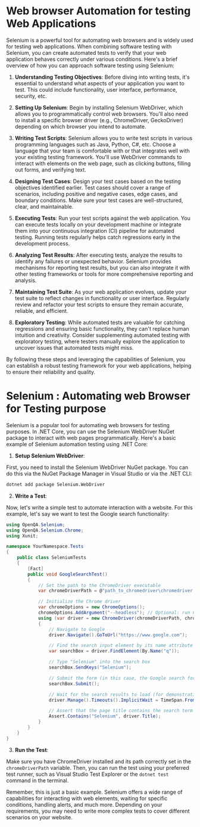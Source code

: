 #  Web browser Automation for testing Web Applications 

Selenium is a powerful tool for automating web browsers and is widely used for testing web applications. When combining software testing with Selenium, you can create automated tests to verify that your web application behaves correctly under various conditions. Here's a brief overview of how you can approach software testing using Selenium:

1. **Understanding Testing Objectives**: Before diving into writing tests, it's essential to understand what aspects of your application you want to test. This could include functionality, user interface, performance, security, etc.

2. **Setting Up Selenium**: Begin by installing Selenium WebDriver, which allows you to programmatically control web browsers. You'll also need to install a specific browser driver (e.g., ChromeDriver, GeckoDriver) depending on which browser you intend to automate.

3. **Writing Test Scripts**: Selenium allows you to write test scripts in various programming languages such as Java, Python, C#, etc. Choose a language that your team is comfortable with or that integrates well with your existing testing framework. You'll use WebDriver commands to interact with elements on the web page, such as clicking buttons, filling out forms, and verifying text.

4. **Designing Test Cases**: Design your test cases based on the testing objectives identified earlier. Test cases should cover a range of scenarios, including positive and negative cases, edge cases, and boundary conditions. Make sure your test cases are well-structured, clear, and maintainable.

5. **Executing Tests**: Run your test scripts against the web application. You can execute tests locally on your development machine or integrate them into your continuous integration (CI) pipeline for automated testing. Running tests regularly helps catch regressions early in the development process.

6. **Analyzing Test Results**: After executing tests, analyze the results to identify any failures or unexpected behavior. Selenium provides mechanisms for reporting test results, but you can also integrate it with other testing frameworks or tools for more comprehensive reporting and analysis.

7. **Maintaining Test Suite**: As your web application evolves, update your test suite to reflect changes in functionality or user interface. Regularly review and refactor your test scripts to ensure they remain accurate, reliable, and efficient.

8. **Exploratory Testing**: While automated tests are valuable for catching regressions and ensuring basic functionality, they can't replace human intuition and creativity. Consider supplementing automated testing with exploratory testing, where testers manually explore the application to uncover issues that automated tests might miss.

By following these steps and leveraging the capabilities of Selenium, you can establish a robust testing framework for your web applications, helping to ensure their reliability and quality.


# Selenium : Automating web Browser for Testing purpose

Selenium is a popular tool for automating web browsers for testing purposes. In .NET Core, you can use the Selenium WebDriver NuGet package to interact with web pages programmatically. Here's a basic example of Selenium automation testing using .NET Core:

1. **Setup Selenium WebDriver**:

First, you need to install the Selenium WebDriver NuGet package. You can do this via the NuGet Package Manager in Visual Studio or via the .NET CLI:

```bash
dotnet add package Selenium.WebDriver
```

2. **Write a Test**:

Now, let's write a simple test to automate interaction with a website. For this example, let's say we want to test the Google search functionality:

```csharp
using OpenQA.Selenium;
using OpenQA.Selenium.Chrome;
using Xunit;

namespace YourNamespace.Tests
{
    public class SeleniumTests
    {
        [Fact]
        public void GoogleSearchTest()
        {
            // Set the path to the ChromeDriver executable
            var chromeDriverPath = @"path_to_chromedriver\chromedriver.exe"; // Update with your actual path

            // Initialize the Chrome driver
            var chromeOptions = new ChromeOptions();
            chromeOptions.AddArgument("--headless"); // Optional: run Chrome in headless mode
            using (var driver = new ChromeDriver(chromeDriverPath, chromeOptions))
            {
                // Navigate to Google
                driver.Navigate().GoToUrl("https://www.google.com");

                // Find the search input element by its name attribute
                var searchBox = driver.FindElement(By.Name("q"));

                // Type "Selenium" into the search box
                searchBox.SendKeys("Selenium");

                // Submit the form (in this case, the Google search form)
                searchBox.Submit();

                // Wait for the search results to load (for demonstration, you can add more sophisticated wait logic)
                driver.Manage().Timeouts().ImplicitWait = TimeSpan.FromSeconds(10);

                // Assert that the page title contains the search term
                Assert.Contains("Selenium", driver.Title);
            }
        }
    }
}
```

3. **Run the Test**:

Make sure you have ChromeDriver installed and its path correctly set in the `chromeDriverPath` variable. Then, you can run the test using your preferred test runner, such as Visual Studio Test Explorer or the `dotnet test` command in the terminal.

Remember, this is just a basic example. Selenium offers a wide range of capabilities for interacting with web elements, waiting for specific conditions, handling alerts, and much more. Depending on your requirements, you may need to write more complex tests to cover different scenarios on your website.